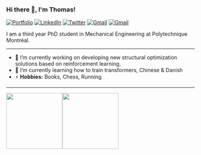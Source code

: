 ### Hi there 👋, I'm Thomas!

<p align="left">
   <a href="https://thomasrb.com/"><img alt="Portfolio" src="https://img.shields.io/badge/-thomasrb.com-orange?style=flat-square&logo=squarespace&logoColor=white&link=https://dewith.co/"></a>
   <a href="https://www.linkedin.com/in/thomas-rb/"><img alt="LinkedIn" src="https://img.shields.io/badge/-thomasrb-0075b5?style=flat-square&logo=Linkedin&logoColor=white&link=https://www.linkedin.com/in/thomas-rb/"></a> 
   <a href="https://twitter.com/TomRBeaudoin"><img alt="Twitter" src="https://img.shields.io/badge/-@TomRBeaudoin-08a0e9?style=flat-square&logo=twitter&logoColor=white&link=https://twitter.com/TomRBeaudoin"></a>
   <a href="mailto:thomas.rochefort.beaudoin@gmail.com"><img alt="Gmail" src="https://img.shields.io/badge/-thomas.rochefort.beaudoin@gmail.com-eb4336?style=flat-square&logo=Gmail&logoColor=white&link=mailto:thomas.rochefort.beaudoin@gmail.com"></a>
   <a href="https://medium.com/@thomas.rochefort.beaudoin"><img alt="Gmail" src="https://img.shields.io/badge/-@thomas.rochefort.beaudoin-51a652?style=flat-square&logo=Medium&logoColor=white&link=https://medium.com/@thomas.rochefort.beaudoin"></a>
</p>
I am a third year PhD student in Mechanical Engineering at Polytechnique Montréal. 

---


- 🔭 I’m currently working on developing new structural optimization solutions based on reinforcement learning.
- 🌱 I’m currently learning how to train transformers, Chinese & Danish
- ⚡ **Hobbies:** Books, Chess, Running

<!--
**ThomasRochefortB/ThomasRochefortB** is a ✨ _special_ ✨ repository because its `README.md` (this file) appears on your GitHub profile.

Here are some ideas to get you started:

- 🔭 I’m currently working on ...
- 🌱 I’m currently learning ...
- 👯 I’m looking to collaborate on ...
- 🤔 I’m looking for help with ...
- 💬 Ask me about ...
- 📫 How to reach me: ...
- 😄 Pronouns: ...
- ⚡ Fun fact: ...
-->
---

<a href="https://thomasrb.com/"><img height="150px" src="https://github-readme-stats.vercel.app/api?username=ThomasRochefortB&show_icons=true&hide_title=true&hide_border=true&theme=graywhite" /><img height="150px" src="https://github-readme-stats.vercel.app/api/top-langs/?username=ThomasRochefortB&show_icons=true&layout=compact&langs_count=6&hide_title=true&hide_border=true&theme=graywhite" /></a>

